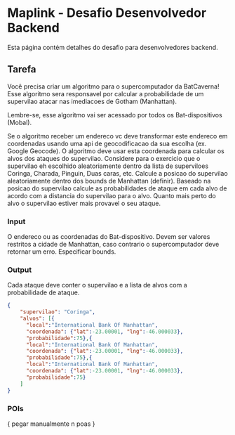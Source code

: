 Maplink - Desafio Desenvolvedor Backend
======================================

Esta página contém detalhes do desafio para desenvolvedores backend.

## Tarefa

Você precisa criar um algoritmo para o supercomputador da BatCaverna!
Esse algoritmo sera responsavel por calcular a probabilidade de um supervilao atacar nas imediacoes de Gotham (Manhattan).

Lembre-se, esse algoritmo vai ser acessado por todos os Bat-dispositivos (Mobal).

Se o algoritmo receber um endereco vc deve transformar este endereco em coordenadas usando uma api de geocodificacao da sua escolha (ex. Google Geocode).
O algoritmo deve usar esta coordenada para calcular os alvos dos ataques do supervilao. Considere para o exercicio que o supervilao eh escolhido aleatoriamente dentro da lista de superviloes Coringa, Charada, Pinguin, Duas caras, etc. Calcule a posicao do supervilao aleatoriamente dentro dos bounds de Manhattan (definir). Baseado na posicao do supervilao calcule as probabilidades de ataque em cada alvo de acordo com a distancia do supervilao para o alvo. Quanto mais perto do alvo o supervilao estiver mais provavel o seu ataque.

### Input

O endereco ou as coordenadas do Bat-dispositivo. Devem ser valores restritos a cidade de Manhattan, caso contrario o supercomputador deve retornar um erro. Especificar bounds.

### Output

Cada ataque deve conter o supervilao e a lista de alvos com a probabilidade de ataque.

```json
{
    "supervilao": "Coringa",
    "alvos": [{
      "local":"International Bank Of Manhattan",
      "coordenada": {"lat":-23.00001, "lng":-46.000033},
      "probabilidade":75},{
      "local":"International Bank Of Manhattan",
      "coordenada": {"lat":-23.00001, "lng":-46.000033},
      "probabilidade":75},{
      "local":"International Bank Of Manhattan",
      "coordenada": {"lat":-23.00001, "lng":-46.000033},
      "probabilidade":75}
    ]
}
```      

### POIs
{
pegar manualmente n poas
}
